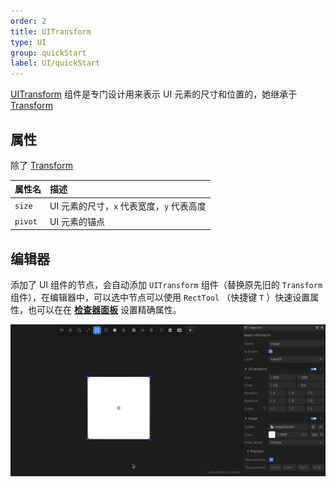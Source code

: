 ```yaml
---
order: 2
title: UITransform
type: UI
group: quickStart
label: UI/quickStart
---
```


[UITransform](/apis/core/#SpriteRenderer) 组件是专门设计用来表示 UI 元素的尺寸和位置的，她继承于 [Transform](/apis/core/#SpriteRenderer)

## 属性

除了 [Transform](/apis/core/#SpriteRenderer)

| 属性名  | 描述                                      |
| :------ | :---------------------------------------- |
| `size`  | UI 元素的尺寸，`x` 代表宽度，`y` 代表高度 |
| `pivot` | UI 元素的锚点                             |

## 编辑器

添加了 UI 组件的节点，会自动添加 `UITransform` 组件（替换原先旧的 `Transform` 组件），在编辑器中，可以选中节点可以使用 `RectTool` （快捷键 `T` ）快速设置属性，也可以在在 **[检查器面板](/docs/interface/inspector)** 设置精确属性。

![alt text](<2025-01-24 22.17.44.gif>)